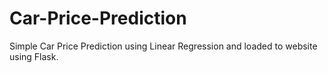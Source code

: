 # Car-Price-Prediction
Simple Car Price Prediction using Linear Regression and loaded to website using Flask.
